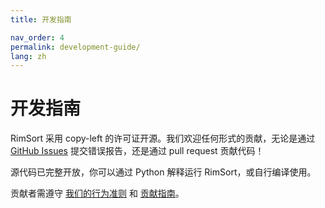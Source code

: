 ```yaml
---
title: 开发指南

nav_order: 4
permalink: development-guide/
lang: zh
---
```


# 开发指南

RimSort 采用 copy-left 的许可证开源。我们欢迎任何形式的贡献，无论是通过 [GitHub Issues][Issues] 提交错误报告，还是通过 pull request 贡献代码！

源代码已完整开放，你可以通过 Python 解释运行 RimSort，或自行编译使用。

贡献者需遵守 [我们的行为准则](https://github.com/RimSort/RimSort/tree/main/CODE_OF_CONDUCT.md) 和 [贡献指南](development-guide/contributor-guidelines)。

[Issues]: https://github.com/RimSort/RimSort/issues
